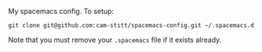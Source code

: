My spacemacs config. To setup:

```
git clone git@github.com:cam-stitt/spacemacs-config.git ~/.spacemacs.d
```

Note that you must remove your `.spacemacs` file if it exists already.
